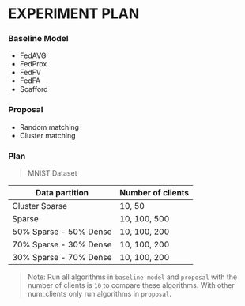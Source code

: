 # EXPERIMENT PLAN
### Baseline Model
- FedAVG
- FedProx
- FedFV
- FedFA
- Scafford

### Proposal
- Random matching
- Cluster matching

### Plan
> MNIST Dataset

| Data partition | Number of clients |
| ------ | ------ |
| Cluster Sparse | 10, 50 |
| Sparse | 10, 100, 500 |
| 50% Sparse - 50% Dense | 10, 100, 200 |
| 70% Sparse - 30% Dense | 10, 100, 200 |
| 30% Sparse - 70% Dense | 10, 100, 200 |

> Note: Run all algorithms in `baseline model` and `proposal` with the number of clients is `10` to compare these algorithms. With other num_clients only run algorithms in `proposal`.
